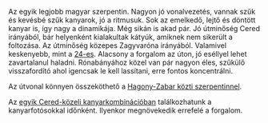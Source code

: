 Az egyik legjobb magyar szerpentin. Nagyon jó vonalvezetés, vannak szűk és kevésbé szűk kanyarok, jó a ritmusuk. Sok az emelkedő, lejtő és döntött kanyar is, így nagy a dinamikája. Még sikán is akad pár. Jó útminőség Cered irányából, bár helyenként kialakultak kátyúk, amiknek nem sikerült a foltozása. Az útminőség közepes Zagyvaróna irányából. Valamivel keskenyebb, mint a [24-es](#24Paradsasvar). Alacsony a forgalom az úton, jó eséllyel lehet zavartalanul haladni. Rónabányához közel van pár nagyon éles, szűkülő visszafordító ahol igencsak le kell lassítani, erre fontos koncentrálni.

Az útvonal könnyen összeköthető a [Hagony-Zabar közti szerpentinnel](#HagonyZabar).

Az [egyik Cered-közeli kanyarkombinációban](#geo:Kanyarfot%C3%B3s%20Pont@48.137889,19.952361/?b=Ide%20id%C5%91nk%C3%A9nt%20kitelep%C3%BCl%20a%20%5BKanyarfot%C3%B3%5D%28https://kanyarfoto.com/hu%29,%20akik%20k%C3%A9pet%20k%C3%A9sz%C3%ADthetnek%20a%20kanyarg%C3%A1sodr%C3%B3l.) találkozhatunk a kanyarfotósokkal időnként. Ilyenkor megnövekedik errefelé a forgalom.
